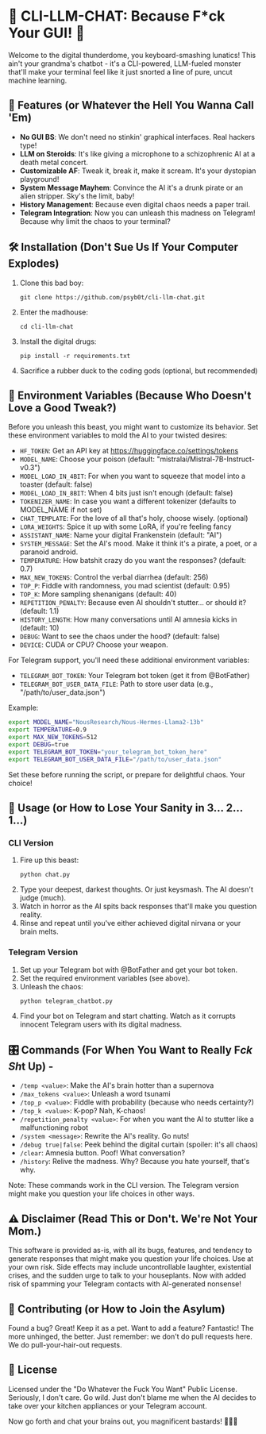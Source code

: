 # 🖕 CLI-LLM-CHAT: Because F\*ck Your GUI! 🖕

Welcome to the digital thunderdome, you keyboard-smashing lunatics! This ain't your grandma's chatbot - it's a CLI-powered, LLM-fueled monster that'll make your terminal feel like it just snorted a line of pure, uncut machine learning.

## 🚀 Features (or Whatever the Hell You Wanna Call 'Em)

- **No GUI BS**: We don't need no stinkin' graphical interfaces. Real hackers type!
- **LLM on Steroids**: It's like giving a microphone to a schizophrenic AI at a death metal concert.
- **Customizable AF**: Tweak it, break it, make it scream. It's your dystopian playground!
- **System Message Mayhem**: Convince the AI it's a drunk pirate or an alien stripper. Sky's the limit, baby!
- **History Management**: Because even digital chaos needs a paper trail.
- **Telegram Integration**: Now you can unleash this madness on Telegram! Because why limit the chaos to your terminal?

## 🛠 Installation (Don't Sue Us If Your Computer Explodes)

1. Clone this bad boy:
   ```
   git clone https://github.com/psyb0t/cli-llm-chat.git
   ```
2. Enter the madhouse:
   ```
   cd cli-llm-chat
   ```
3. Install the digital drugs:
   ```
   pip install -r requirements.txt
   ```
4. Sacrifice a rubber duck to the coding gods (optional, but recommended)

## 🌈 Environment Variables (Because Who Doesn't Love a Good Tweak?)

Before you unleash this beast, you might want to customize its behavior. Set these environment variables to mold the AI to your twisted desires:

- `HF_TOKEN`: Get an API key at https://huggingface.co/settings/tokens
- `MODEL_NAME`: Choose your poison (default: "mistralai/Mistral-7B-Instruct-v0.3")
- `MODEL_LOAD_IN_4BIT`: For when you want to squeeze that model into a toaster (default: false)
- `MODEL_LOAD_IN_8BIT`: When 4 bits just isn't enough (default: false)
- `TOKENIZER_NAME`: In case you want a different tokenizer (defaults to MODEL_NAME if not set)
- `CHAT_TEMPLATE`: For the love of all that's holy, choose wisely. (optional)
- `LORA_WEIGHTS`: Spice it up with some LoRA, if you're feeling fancy
- `ASSISTANT_NAME`: Name your digital Frankenstein (default: "AI")
- `SYSTEM_MESSAGE`: Set the AI's mood. Make it think it's a pirate, a poet, or a paranoid android.
- `TEMPERATURE`: How batshit crazy do you want the responses? (default: 0.7)
- `MAX_NEW_TOKENS`: Control the verbal diarrhea (default: 256)
- `TOP_P`: Fiddle with randomness, you mad scientist (default: 0.95)
- `TOP_K`: More sampling shenanigans (default: 40)
- `REPETITION_PENALTY`: Because even AI shouldn't stutter... or should it? (default: 1.1)
- `HISTORY_LENGTH`: How many conversations until AI amnesia kicks in (default: 10)
- `DEBUG`: Want to see the chaos under the hood? (default: false)
- `DEVICE`: CUDA or CPU? Choose your weapon.

For Telegram support, you'll need these additional environment variables:

- `TELEGRAM_BOT_TOKEN`: Your Telegram bot token (get it from @BotFather)
- `TELEGRAM_BOT_USER_DATA_FILE`: Path to store user data (e.g., "/path/to/user_data.json")

Example:

```bash
export MODEL_NAME="NousResearch/Nous-Hermes-Llama2-13b"
export TEMPERATURE=0.9
export MAX_NEW_TOKENS=512
export DEBUG=true
export TELEGRAM_BOT_TOKEN="your_telegram_bot_token_here"
export TELEGRAM_BOT_USER_DATA_FILE="/path/to/user_data.json"
```

Set these before running the script, or prepare for delightful chaos. Your choice!

## 🚀 Usage (or How to Lose Your Sanity in 3... 2... 1...)

### CLI Version

1. Fire up this beast:
   ```
   python chat.py
   ```
2. Type your deepest, darkest thoughts. Or just keysmash. The AI doesn't judge (much).
3. Watch in horror as the AI spits back responses that'll make you question reality.
4. Rinse and repeat until you've either achieved digital nirvana or your brain melts.

### Telegram Version

1. Set up your Telegram bot with @BotFather and get your bot token.
2. Set the required environment variables (see above).
3. Unleash the chaos:
   ```
   python telegram_chatbot.py
   ```
4. Find your bot on Telegram and start chatting. Watch as it corrupts innocent Telegram users with its digital madness.

## 🎛 Commands (For When You Want to Really F*ck Sh*t Up) -

- `/temp <value>`: Make the AI's brain hotter than a supernova
- `/max_tokens <value>`: Unleash a word tsunami
- `/top_p <value>`: Fiddle with probability (because who needs certainty?)
- `/top_k <value>`: K-pop? Nah, K-chaos!
- `/repetition_penalty <value>`: For when you want the AI to stutter like a malfunctioning robot
- `/system <message>`: Rewrite the AI's reality. Go nuts!
- `/debug true|false`: Peek behind the digital curtain (spoiler: it's all chaos)
- `/clear`: Amnesia button. Poof! What conversation?
- `/history`: Relive the madness. Why? Because you hate yourself, that's why.

Note: These commands work in the CLI version. The Telegram version might make you question your life choices in other ways.

## ⚠️ Disclaimer (Read This or Don't. We're Not Your Mom.)

This software is provided as-is, with all its bugs, features, and tendency to generate responses that might make you question your life choices. Use at your own risk. Side effects may include uncontrollable laughter, existential crises, and the sudden urge to talk to your houseplants. Now with added risk of spamming your Telegram contacts with AI-generated nonsense!

## 🤝 Contributing (or How to Join the Asylum)

Found a bug? Great! Keep it as a pet. Want to add a feature? Fantastic! The more unhinged, the better. Just remember: we don't do pull requests here. We do pull-your-hair-out requests.

## 📜 License

Licensed under the "Do Whatever the Fuck You Want" Public License. Seriously, I don't care. Go wild. Just don't blame me when the AI decides to take over your kitchen appliances or your Telegram account.

Now go forth and chat your brains out, you magnificent bastards! 🎉💥🤖
